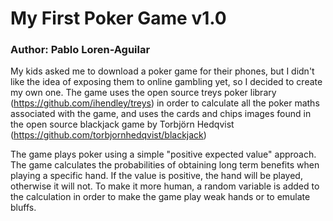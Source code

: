 # My First Poker Game v1.0
<h3> Author: Pablo Loren-Aguilar </h3>

My kids asked me to download a poker game for their phones, but I didn't like the idea of exposing them to online gambling yet, so I decided to create my own one. The game uses the open source treys poker library (https://github.com/ihendley/treys) in order to calculate all the poker maths associated with the game, and uses the cards and chips images found in the open source blackjack game by Torbjörn Hedqvist (https://github.com/torbjornhedqvist/blackjack)

The game plays poker using a simple "positive expected value" approach. The game calculates the probabilities of obtaining long term benefits when playing a specific hand. If the value is positive, the hand will be played, otherwise it will not. To make it more human, a random variable is added to the calculation in order to make the game play weak hands or to emulate bluffs.
